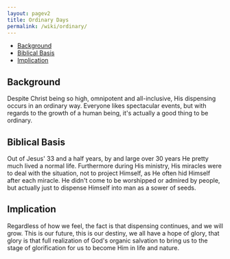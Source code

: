 ```yaml
---
layout: pagev2
title: Ordinary Days
permalink: /wiki/ordinary/
---
```

- [Background](#background)
- [Biblical Basis](#biblical-basis)
- [Implication](#implication)

## Background

Despite Christ being so high, omnipotent and all-inclusive, His dispensing occurs in an ordinary way. Everyone likes spectacular events, but with regards to the growth of a human being, it's actually a good thing to be ordinary. 

## Biblical Basis

Out of Jesus' 33 and a half years, by and large over 30 years He pretty much lived a normal life. Furthermore during His ministry, His miracles were to deal with the situation, not to project Himself, as He often hid Himself after each miracle. He didn't come to be worshipped or admired by people, but actually just to dispense Himself into man as a sower of seeds.

## Implication

Regardless of how we feel, the fact is that dispensing continues, and we will grow.  This is our future, this is our destiny, we all have a hope of glory, that glory is that full realization of God's organic salvation to bring us to the stage of glorification for us to become Him in life and nature.